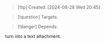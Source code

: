 
>[!tip] Created: [2024-08-28 Wed 20:45]

>[!question] Targets: 

>[!danger] Depends: 

turn into a text attachment.